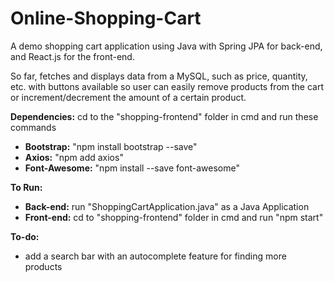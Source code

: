 # Online-Shopping-Cart
A demo shopping cart application using Java with Spring JPA for back-end, and React.js for the front-end.

So far, fetches and displays data from a MySQL, such as price, quantity, etc. with buttons available so user can easily remove products from the cart or increment/decrement the amount of a certain product.

**Dependencies:** cd to the "shopping-frontend" folder in cmd and run these commands
* **Bootstrap:** "npm install bootstrap --save"
* **Axios:** "npm add axios"
* **Font-Awesome:** "npm install --save font-awesome"  
  
**To Run:**
* **Back-end:** run "ShoppingCartApplication.java" as a Java Application
* **Front-end:** cd to "shopping-frontend" folder in cmd and run "npm start"

**To-do:** 
* add a search bar with an autocomplete feature for finding more products

